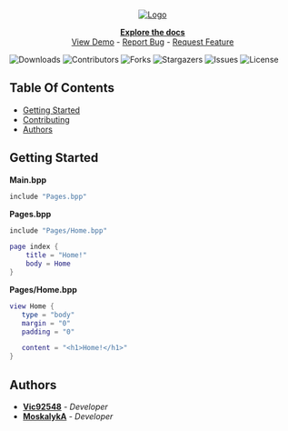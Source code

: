 <br/>
<p align="center">
  <a href="https://github.com/BuckshotPlusPlus/BuckshotPlusPlus">
    <img src="https://i.imgur.com/MvYk4FB.png" alt="Logo">
  </a>

  <p align="center">
    <a href="https://victor-chanet.gitbook.io/buckshot++/"><strong>Explore the docs</strong></a>
    <br/>
    <a href="https://github.com/BuckshotPlusPlus/Official-Website">View Demo</a>
  -
    <a href="https://github.com/BuckshotPlusPlus/BuckshotPlusPlus/issues">Report Bug</a>
  -
    <a href="https://github.com/BuckshotPlusPlus/BuckshotPlusPlus/pulls">Request Feature</a>
  </p>
</p>

![Downloads](https://img.shields.io/github/downloads/BuckshotPlusPlus/BuckshotPlusPlus/total) ![Contributors](https://img.shields.io/github/contributors/BuckshotPlusPlus/BuckshotPlusPlus?color=dark-green) ![Forks](https://img.shields.io/github/forks/BuckshotPlusPlus/BuckshotPlusPlus?style=social) ![Stargazers](https://img.shields.io/github/stars/BuckshotPlusPlus/BuckshotPlusPlus?style=social) ![Issues](https://img.shields.io/github/issues/BuckshotPlusPlus/BuckshotPlusPlus) ![License](https://img.shields.io/github/license/BuckshotPlusPlus/BuckshotPlusPlus) 

## Table Of Contents

* [Getting Started](#getting-started)
* [Contributing](CONTRIBUTING.md)
* [Authors](#authors)

## Getting Started

**Main.bpp**
```lua
include "Pages.bpp"
```

**Pages.bpp**
```lua
include "Pages/Home.bpp"

page index {
	title = "Home!"
	body = Home
}
```

**Pages/Home.bpp**
```lua
view Home {
   type = "body"
   margin = "0"
   padding = "0"

   content = "<h1>Home!</h1>"
}
```

## Authors

* **[Vic92548](https://github.com/Vic92548)** - *Developer* 
* **[MoskalykA](https://github.com/MoskalykA)** - *Developer* 
